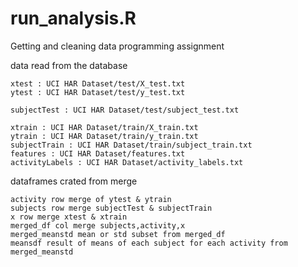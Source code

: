 # run_analysis.R
Getting and cleaning data programming assignment

data read from the database

    xtest : UCI HAR Dataset/test/X_test.txt
    ytest : UCI HAR Dataset/test/y_test.txt

    subjectTest : UCI HAR Dataset/test/subject_test.txt

    xtrain : UCI HAR Dataset/train/X_train.txt
    ytrain : UCI HAR Dataset/train/y_train.txt
    subjectTrain : UCI HAR Dataset/train/subject_train.txt
    features : UCI HAR Dataset/features.txt
    activityLabels : UCI HAR Dataset/activity_labels.txt

dataframes crated from merge

    activity row merge of ytest & ytrain
    subjects row merge subjectTest & subjectTrain
    x row merge xtest & xtrain
    merged_df col merge subjects,activity,x
    merged_meanstd mean or std subset from merged_df
    meansdf result of means of each subject for each activity from merged_meanstd
